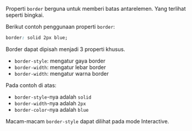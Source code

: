 Properti `border` berguna untuk memberi batas antarelemen. Yang terlihat seperti bingkai.

Berikut contoh penggunaan properti `border`:
```css
border: solid 2px blue;
```
Border dapat dipisah menjadi 3 properti khusus.
- `border-style`: mengatur gaya border
- `border-width`: mengatur lebar border
- `border-width`: mengatur warna border

Pada contoh di atas:
- `border-style`-nya adalah `solid`
- `border-width`-nya adalah `2px`
- `border-color`-nya adalah `blue`

Macam-macam `border-style` dapat dilihat pada mode Interactive.
